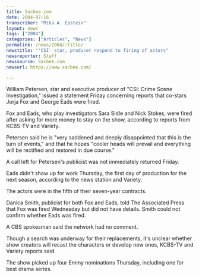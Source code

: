 ```yaml
---
title: Sacbee.com
date: 2004-07-16
transcriber: "Mika A. Epstein"
layout: news
tags: ["2004"]
categories: ["Articles", "News"]
permalink: /news/2004/:title/
newstitle: "'CSI' star, producer respond to firing of actors"
newsreporter: Staff
newssource: Sacbee.com
newsurl: https://www.sacbee.com/

---
```


William Petersen, star and executive producer of "CSI: Crime Scene Investigation," issued a statement Friday concerning reports that co-stars Jorja Fox and George Eads were fired.

Fox and Eads, who play investigators Sara Sidle and Nick Stokes, were fired after asking for more money to stay on the show, according to reports from KCBS-TV and Variety.

Petersen said he is "very saddened and deeply disappointed that this is the turn of events," and that he hopes "cooler heads will prevail and everything will be rectified and restored in due course."

A call left for Petersen's publicist was not immediately returned Friday.

Eads didn't show up for work Thursday, the first day of production for the next season, according to the news station and Variety.

The actors were in the fifth of their seven-year contracts.

Danica Smith, publicist for both Fox and Eads, told The Associated Press that Fox was fired Wednesday but did not have details. Smith could not confirm whether Eads was fired.

A CBS spokesman said the network had no comment.

Though a search was underway for their replacements, it's unclear whether show creators will recast the characters or develop new ones, KCBS-TV and Variety reports said.

The show picked up four Emmy nominations Thursday, including one for best drama series.
